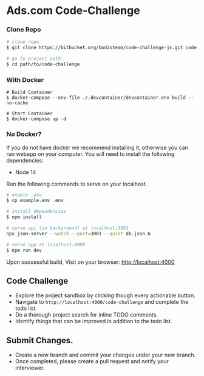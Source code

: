 # Ads.com Code-Challenge

### Clone Repo

```bash
# clone repo
$ git clone https://bitbucket.org/bodisteam/code-challenge-js.git code-challenge

# go to project path
$ cd path/to/code-challenge
```
### With Docker

```shell
# Build Container
$ docker-compose --env-file ./.devcontainer/devcontainer.env build --no-cache

# Start Container
$ docker-compose up -d
```

### No Docker?
If you do not have docker we recommend installing it, otherwise you can run webapp on your computer. You will need to install the following dependencies:

- Node 14

Run the following commands to serve on your localhost. 

```bash
# enable .env
$ cp example.env .env

# install dependencies
$ npm install

# serve api (in background) at localhost:3001
npx json-server --watch --port=3001 --quiet db.json &

# serve app at localhost:4000
$ npm run dev
```
Upon successful build, Visit on your browser: <a href="http://localhost:4000"> http://localhost:4000 </a>

## Code Challenge
- Explore the project sandbox by clicking though every actionable button.
- Navigate to `http://localhost:4000/code-challenge` and complete the todo list.
- Do a thorough project search for inline TODO comments.
- Identify things that can be improved in addition to the todo list.

## Submit Changes.
- Create a new branch and commit your changes under your new branch.
- Once completed, please create a pull request and notify your interviewer.
